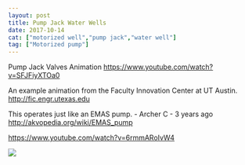 ```yaml
---
layout: post
title: Pump Jack Water Wells
date: 2017-10-14
cat: ["motorized well","pump jack","water well"]
tag: ["Motorized pump"]
---
```


Pump Jack Valves Animation
https://www.youtube.com/watch?v=SFJFiyXTOa0

An example animation from the Faculty Innovation Center at UT Austin. http://fic.engr.utexas.edu

This operates just like an EMAS pump.﻿ - Archer C - 3 years ago
http://akvopedia.org/wiki/EMAS_pump

https://www.youtube.com/watch?v=6rmmARoIvW4

![](Screen-Shot-2017-10-14-at-10.16.59-AM-300x188.png)
